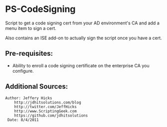 # PS-CodeSigning
Script to get a code signing cert from your AD environment's CA and add a menu item to sign a cert.

Also contains an ISE add-on to actually sign the script once you have a cert.

## Pre-requisites:
* Ability to enroll a code signing certificate on the enterprise CA you configure.

## Additional Sources:
```
Author: Jeffery Hicks
    http://jdhitsolutions.com/blog
    http://twitter.com/JeffHicks
    http://www.ScriptingGeek.com
    https://github.com/jdhitsolutions
 Date: 8/4/2011
 ```
